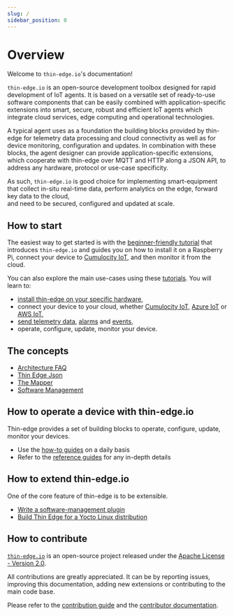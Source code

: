 ```yaml
---
slug: /
sidebar_position: 0
---
```


# Overview

Welcome to `thin-edge.io`'s documentation!

`thin-edge.io` is an open-source development toolbox designed for rapid development of IoT agents.
It is based on a versatile set of ready-to-use software components
that can be easily combined with application-specific extensions
into smart, secure, robust and efficient IoT agents
which integrate cloud services, edge computing and operational technologies.

A typical agent uses as a foundation the building blocks provided by thin-edge
for telemetry data processing and cloud connectivity as well as for device monitoring, configuration and updates.
In combination with these blocks, the agent designer can provide application-specific extensions,
which cooperate with thin-edge over MQTT and HTTP along a JSON API,
to address any hardware, protocol or use-case specificity.

As such, `thin-edge.io` is good choice for implementing smart-equipment
that collect in-situ real-time data, perform analytics on the edge, forward key data to the cloud,  
and need to be secured, configured and updated at scale.

## How to start

The easiest way to get started is with the [beginner-friendly tutorial](start/getting-started.md)
that introduces `thin-edge.io` and guides you on how to install it on a Raspberry Pi,
connect your device to [Cumulocity IoT](https://www.cumulocity.com/guides/concepts/introduction/),
and then monitor it from the cloud.

You can also explore the main use-cases using these [tutorials](start/index.md).
You will learn to:

- [install thin-edge on your specific hardware](install/index.md),
- connect your device to your cloud, whether [Cumulocity IoT](start/connect-c8y.md),
  [Azure IoT](start/connect-azure.md) or [AWS IoT](start/connect-aws.md),
- [send telemetry data](start//send-thin-edge-data.md), [alarms](start//raise-alarm.md) and [events](start//send-events.md),
- operate, configure, update, monitor your device.

## The concepts

  - [Architecture FAQ](understand/faq.md)
  - [Thin Edge Json](understand/thin-edge-json.md)
  - [The Mapper](understand/tedge-mapper.md)
  - [Software Management](understand/software-management.md)

## How to operate a device with thin-edge.io

Thin-edge provides a set of building blocks to operate, configure, update, monitor your devices.

* Use the [how-to guides](operate/index.md) on a daily basis
* Refer to the [reference guides](references/index.md) for any in-depth details

## How to extend thin-edge.io

One of the core feature of thin-edge is to be extensible.

- [Write a software-management plugin](extend/write-my-software-management-plugin.md)
- [Build Thin Edge for a Yocto Linux distribution](extend/yocto-linux.md)

## How to contribute

[`thin-edge.io`](https://github.com/thin-edge/thin-edge.io) is an open-source project
released under the [Apache License - Version 2.0](https://github.com/thin-edge/thin-edge.io/blob/main/LICENSE.txt).

All contributions are greatly appreciated.
It can be by reporting issues, improving this documentation, adding new extensions or contributing to the main code base.

Please refer to the [contribution guide](https://github.com/thin-edge/thin-edge.io/blob/main/CONTRIBUTING.md)
and the [contributor documentation](contribute/index.md).